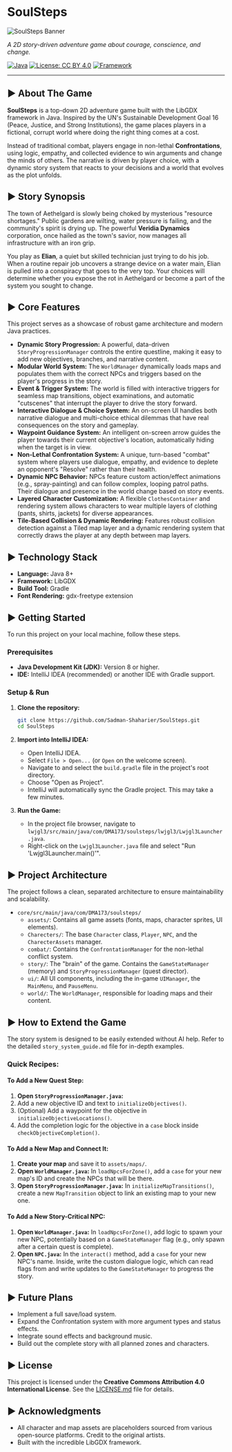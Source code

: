 # SoulSteps

![SoulSteps Banner](httpss://raw.githubusercontent.com/Sadman-Shaharier/SoulSteps/master/assets/UI/backgrounds/MainMenuBackgroundGemini1.png)

*A 2D story-driven adventure game about courage, conscience, and change.*

[![Java](https://img.shields.io/badge/Language-Java-blue.svg)](https://www.java.com)
[![License: CC BY 4.0](https://img.shields.io/badge/License-CC%20BY%204.0-lightgrey.svg)](https://creativecommons.org/licenses/by/4.0/)
[![Framework](https://img.shields.io/badge/Framework-LibGDX-red.svg)](https://libgdx.com/)

---

## ► About The Game

**SoulSteps** is a top-down 2D adventure game built with the LibGDX framework in Java. Inspired by the UN's Sustainable Development Goal 16 (Peace, Justice, and Strong Institutions), the game places players in a fictional, corrupt world where doing the right thing comes at a cost.

Instead of traditional combat, players engage in non-lethal **Confrontations**, using logic, empathy, and collected evidence to win arguments and change the minds of others. The narrative is driven by player choice, with a dynamic story system that reacts to your decisions and a world that evolves as the plot unfolds.

## ► Story Synopsis

The town of Aethelgard is slowly being choked by mysterious "resource shortages." Public gardens are wilting, water pressure is failing, and the community's spirit is drying up. The powerful **Veridia Dynamics** corporation, once hailed as the town's savior, now manages all infrastructure with an iron grip.

You play as **Elian**, a quiet but skilled technician just trying to do his job. When a routine repair job uncovers a strange device on a water main, Elian is pulled into a conspiracy that goes to the very top. Your choices will determine whether you expose the rot in Aethelgard or become a part of the system you sought to change.

## ► Core Features

This project serves as a showcase of robust game architecture and modern Java practices.

*   **Dynamic Story Progression:** A powerful, data-driven `StoryProgressionManager` controls the entire questline, making it easy to add new objectives, branches, and narrative content.
*   **Modular World System:** The `WorldManager` dynamically loads maps and populates them with the correct NPCs and triggers based on the player's progress in the story.
*   **Event & Trigger System:** The world is filled with interactive triggers for seamless map transitions, object examinations, and automatic "cutscenes" that interrupt the player to drive the story forward.
*   **Interactive Dialogue & Choice System:** An on-screen UI handles both narrative dialogue and multi-choice ethical dilemmas that have real consequences on the story and gameplay.
*   **Waypoint Guidance System:** An intelligent on-screen arrow guides the player towards their current objective's location, automatically hiding when the target is in view.
*   **Non-Lethal Confrontation System:** A unique, turn-based "combat" system where players use dialogue, empathy, and evidence to deplete an opponent's "Resolve" rather than their health.
*   **Dynamic NPC Behavior:** NPCs feature custom action/effect animations (e.g., spray-painting) and can follow complex, looping patrol paths. Their dialogue and presence in the world change based on story events.
*   **Layered Character Customization:** A flexible `ClothesContainer` and rendering system allows characters to wear multiple layers of clothing (pants, shirts, jackets) for diverse appearances.
*   **Tile-Based Collision & Dynamic Rendering:** Features robust collision detection against a Tiled map layer and a dynamic rendering system that correctly draws the player at any depth between map layers.

## ► Technology Stack

*   **Language:** Java 8+
*   **Framework:** LibGDX
*   **Build Tool:** Gradle
*   **Font Rendering:** gdx-freetype extension

## ► Getting Started

To run this project on your local machine, follow these steps.

### Prerequisites

*   **Java Development Kit (JDK):** Version 8 or higher.
*   **IDE:** IntelliJ IDEA (recommended) or another IDE with Gradle support.

### Setup & Run

1.  **Clone the repository:**
    ```bash
    git clone https://github.com/Sadman-Shaharier/SoulSteps.git
    cd SoulSteps
    ```

2.  **Import into IntelliJ IDEA:**
    *   Open IntelliJ IDEA.
    *   Select `File > Open...` (or `Open` on the welcome screen).
    *   Navigate to and select the `build.gradle` file in the project's root directory.
    *   Choose "Open as Project".
    *   IntelliJ will automatically sync the Gradle project. This may take a few minutes.

3.  **Run the Game:**
    *   In the project file browser, navigate to `lwjgl3/src/main/java/com/DMA173/soulsteps/lwjgl3/Lwjgl3Launcher.java`.
    *   Right-click on the `Lwjgl3Launcher.java` file and select "Run 'Lwjgl3Launcher.main()'".

## ► Project Architecture

The project follows a clean, separated architecture to ensure maintainability and scalability.

*   `core/src/main/java/com/DMA173/soulsteps/`
    *   `assets/`: Contains all game assets (fonts, maps, character sprites, UI elements).
    *   `Charecters/`: The base `Character` class, `Player`, `NPC`, and the `CharecterAssets` manager.
    *   `combat/`: Contains the `ConfrontationManager` for the non-lethal conflict system.
    *   `story/`: The "brain" of the game. Contains the `GameStateManager` (memory) and `StoryProgressionManager` (quest director).
    *   `ui/`: All UI components, including the in-game `UIManager`, the `MainMenu`, and `PauseMenu`.
    *   `world/`: The `WorldManager`, responsible for loading maps and their content.

## ► How to Extend the Game

The story system is designed to be easily extended without AI help. Refer to the detailed `story_system_guide.md` file for in-depth examples.

### Quick Recipes:

#### To Add a New Quest Step:

1.  **Open `StoryProgressionManager.java`:**
2.  Add a new objective ID and text to `initializeObjectives()`.
3.  (Optional) Add a waypoint for the objective in `initializeObjectiveLocations()`.
4.  Add the completion logic for the objective in a `case` block inside `checkObjectiveCompletion()`.

#### To Add a New Map and Connect It:

1.  **Create your map** and save it to `assets/maps/`.
2.  **Open `WorldManager.java`:** In `loadNpcsForZone()`, add a `case` for your new map's ID and create the NPCs that will be there.
3.  **Open `StoryProgressionManager.java`:** In `initializeMapTransitions()`, create a new `MapTransition` object to link an existing map to your new one.

#### To Add a New Story-Critical NPC:

1.  **Open `WorldManager.java`:** In `loadNpcsForZone()`, add logic to spawn your new NPC, potentially based on a `GameStateManager` flag (e.g., only spawn after a certain quest is complete).
2.  **Open `NPC.java`:** In the `interact()` method, add a `case` for your new NPC's name. Inside, write the custom dialogue logic, which can read flags from and write updates to the `GameStateManager` to progress the story.

## ► Future Plans

*   Implement a full save/load system.
*   Expand the Confrontation system with more argument types and status effects.
*   Integrate sound effects and background music.
*   Build out the complete story with all planned zones and characters.

## ► License

This project is licensed under the **Creative Commons Attribution 4.0 International License**. See the [LICENSE.md](LICENSE.md) file for details.

## ► Acknowledgments

*   All character and map assets are placeholders sourced from various open-source platforms. Credit to the original artists.
*   Built with the incredible LibGDX framework.
